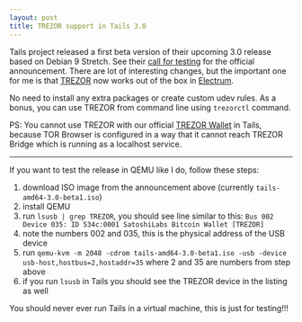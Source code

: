 ```yaml
---
layout: post
title: TREZOR support in Tails 3.0
---
```


Tails project released a first beta version of their upcoming 3.0 release based on Debian 9 Stretch. See their [call for testing](https://tails.boum.org/news/test_3.0-beta1/index.en.html) for the official announcement. There are lot of interesting changes, but the important one for me is that [TREZOR](https://trezor.io) now works out of the box in [Electrum](https://electrum.org/).

No need to install any extra packages or create custom udev rules. As a bonus, you can use TREZOR from command line using `trezorctl` command.

PS: You cannot use TREZOR with our official [TREZOR Wallet](https://wallet.trezor.io) in Tails, because TOR Browser is configured in a way that it cannot reach TREZOR Bridge which is running as a localhost service.

-----

If you want to test the release in QEMU like I do, follow these steps:

1. download ISO image from the announcement above (currently `tails-amd64-3.0-beta1.iso`)
2. install QEMU
3. run `lsusb | grep TREZOR`, you should see line similar to this: `Bus 002 Device 035: ID 534c:0001 SatoshiLabs Bitcoin Wallet [TREZOR]`
4. note the numbers 002 and 035, this is the physical address of the USB device
5. run `qemu-kvm -m 2048 -cdrom tails-amd64-3.0-beta1.iso -usb -device usb-host,hostbus=2,hostaddr=35` where 2 and 35 are numbers from step above
6. if you run `lsusb` in Tails you should see the TREZOR device in the listing as well

You should never ever run Tails in a virtual machine, this is just for testing!!!
